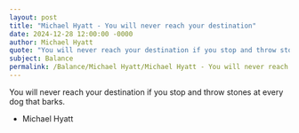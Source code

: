 ```yaml
---
layout: post
title: "Michael Hyatt - You will never reach your destination"
date: 2024-12-28 12:00:00 -0000
author: Michael Hyatt
quote: "You will never reach your destination if you stop and throw stones at every dog that barks."
subject: Balance
permalink: /Balance/Michael Hyatt/Michael Hyatt - You will never reach your destination
---
```


You will never reach your destination if you stop and throw stones at every dog that barks.

- Michael Hyatt
